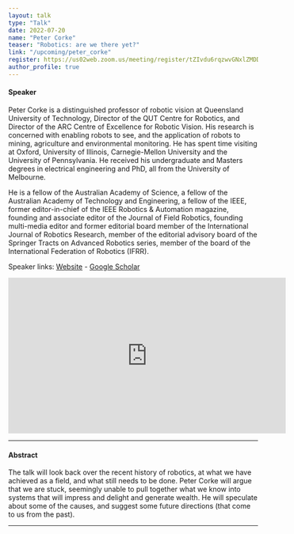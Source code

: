 ```yaml
---
layout: talk
type: "Talk"
date: 2022-07-20
name: "Peter Corke"
teaser: "Robotics: are we there yet?"
link: "/upcoming/peter_corke" 
register: https://us02web.zoom.us/meeting/register/tZIvdu6rqzwvGNxlZMDDc5jKtjkjoGT7Sa9s
author_profile: true
---
```


#### Speaker
Peter Corke is a distinguished professor of robotic vision at Queensland University of Technology, Director of the QUT Centre for Robotics, and Director of the ARC Centre of Excellence for Robotic Vision. His research is concerned with enabling robots to see, and the application of robots to mining, agriculture and environmental monitoring. He has spent time visiting at Oxford, University of Illinois, Carnegie-Mellon University and the University of Pennsylvania.  He received his undergraduate and Masters degrees in electrical engineering and PhD, all from the University of Melbourne.

He is a fellow of the Australian Academy of Science, a fellow of the Australian Academy of Technology and Engineering, a fellow of the IEEE, former editor-in-chief of the IEEE Robotics & Automation magazine, founding and associate editor of the Journal of Field Robotics, founding multi-media editor and former editorial board member of the International Journal of Robotics Research, member of the editorial advisory board of the Springer Tracts on Advanced Robotics series, member of the board of the International Federation of Robotics (IFRR).


Speaker links: [Website](https://petercorke.com/) - [Google Scholar](https://scholar.google.com.au/citations?user=wnePPc4AAAAJ&hl=en)

<iframe width="560" height="315" src="https://www.youtube.com/embed/umd_oPPTrzw" title="YouTube video player" frameborder="0" allow="accelerometer; autoplay; clipboard-write; encrypted-media; gyroscope; picture-in-picture" allowfullscreen></iframe>

---
#### Abstract

The talk will look back over the recent history of robotics, at what we have achieved as a field, and what still needs to be done.  Peter Corke will argue that we are stuck, seemingly unable to pull together what we know into systems that will impress and delight and generate wealth.  He will speculate about some of the causes, and suggest some future directions (that come to us from the past).

---
